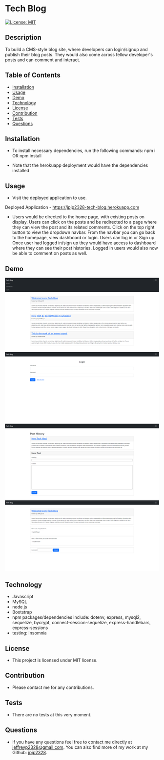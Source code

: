 # Tech Blog
[![License: MIT](https://img.shields.io/badge/License-MIT-yellow.svg)](https://opensource.org/licenses/MIT)

## Description
To build a CMS-style blog site, where developers can login/signup and publish their blog posts. They would also come across fellow developer's posts and can comment and interact.

## Table of Contents
- [Installation](#installation)
- [Usage](#usage)
- [Demo](#demo)
- [Technology](#technology)
- [License](#license)
- [Contribution](#contribution)
- [Tests](#tests)
- [Questions](#questions)

## Installation
- To install necessary dependencies, run the following commands:
npm i OR npm install 

- Note that the herokuapp deployment would have the dependencies installed

## Usage
- Visit the deployed application to use.

Deployed Application - https://jpjp2328-tech-blog.herokuapp.com

- Users would be directed to the home page, with existing posts on display. Users can click on the posts and be redirected to a page where they can view the post and its related comments. Click on the top right button to view the dropdown navbar. From the navbar you can go back to the homepage, view dashboard or login. Users can log in or Sign up. Once user had logged in/sign up they would have access to dashboard where they can see their post histories. Logged in users would also now be able to comment on posts as well.

## Demo
![](public/images/screenshot1.png)
![](public/images/screenshot2.png)
![](public/images/screenshot3.png)
![](public/images/screenshot4.png)

## Technology
- Javascript
- MySQL
- node.js
- Bootstrap
- npm packages/dependencies include: dotenv, express, mysql2, sequelize, bycrypt, connect-session-sequelize, express-handlebars, express-sessions
- testing: Insomnia

## License
- This project is licensed under MIT license.

## Contribution
- Please contact me for any contributions.

## Tests
- There are no tests at this very moment.

## Questions
- If you have any questions feel free to contact me directly at jeffreyp2328@gmail.com. You can also find more of my work at my Github: [jpjp2328](https://github.com/jpjp2328/).

